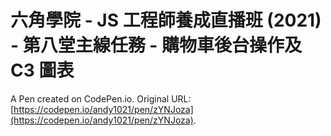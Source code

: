 # 六角學院 - JS 工程師養成直播班 (2021) - 第八堂主線任務 - 購物車後台操作及 C3 圖表

A Pen created on CodePen.io. Original URL: [https://codepen.io/andy1021/pen/zYNJoza](https://codepen.io/andy1021/pen/zYNJoza).


